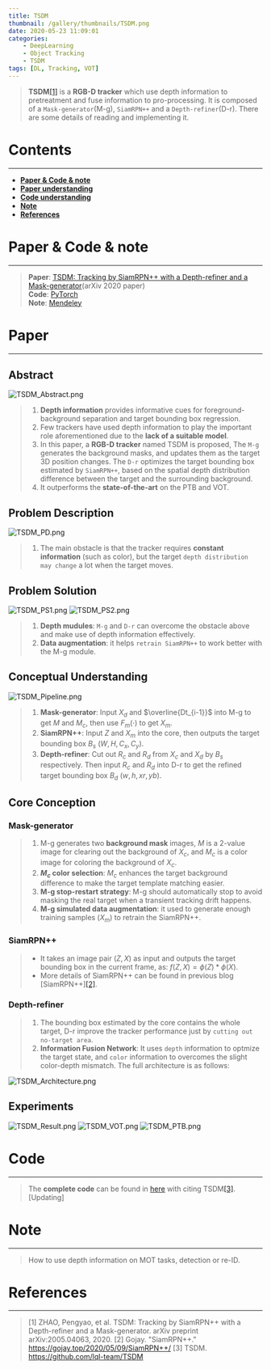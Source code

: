 ```yaml
---
title: TSDM
thumbnail: /gallery/thumbnails/TSDM.png
date: 2020-05-23 11:09:01
categories:
    - DeepLearning
    - Object Tracking
    - TSDM
tags: [DL, Tracking, VOT]
---
```


> **TSDM**[[1]](https://arxiv.org/abs/2005.04063) is a **RGB-D tracker** which use depth information to pretreatment and fuse information to pro-processing. It is composed of a `Mask-generator`(M-g), `SiamRPN++` and a `Depth-refiner`(D-r). There are some details of reading and implementing it. 
<!-- more -->

# Contents
---
- **[Paper & Code & note](#Paper&Code&note)**
- **[Paper understanding](#Paper)**
- **[Code understanding](#Code)**
- **[Note](#Note)**
- **[References](#References)**

# Paper & Code & note
---
> **Paper**: [TSDM: Tracking by SiamRPN++ with a Depth-refiner and a Mask-generator](https://arxiv.org/abs/2005.04063)(arXiv 2020 paper)  
> **Code**: [PyTorch](https://github.com/Gojay001/TSDM)  
> **Note**: [Mendeley](https://www.mendeley.com/viewer/?fileId=7721e686-ad20-cd43-2c85-efb222828ee4&documentId=3ceab671-243c-3258-8acc-3c4dc894fdc6)

# Paper
---
## Abstract
![TSDM_Abstract.png](https://i.loli.net/2020/05/23/CTjkxo4luMcvIRb.png)
> 1. **Depth information** provides informative cues for foreground-background separation and target bounding box regression.  
> 2. Few trackers have used depth information to play the important role aforementioned due to the **lack of a suitable model**.  
> 3. In this paper, a **RGB-D tracker** named TSDM is proposed, The `M-g` generates the background masks, and updates them as the target 3D position changes. The `D-r` optimizes the target bounding box estimated by `SiamRPN++`, based on the spatial depth distribution difference between the target and the surrounding background.  
> 4. It outperforms the **state-of-the-art** on the PTB and VOT.

## Problem Description
![TSDM_PD.png](https://i.loli.net/2020/05/23/l7k2CnYdKFuXHDi.png)
> 1. The main obstacle is that the tracker requires **constant information** (such as color), but the target `depth distribution may change` a lot when the target moves.  

## Problem Solution
![TSDM_PS1.png](https://i.loli.net/2020/05/23/sJCzbWlnBiQ8XdT.png)
![TSDM_PS2.png](https://i.loli.net/2020/05/23/kYjv1QwrRKTobnO.png)
> 1. **Depth mudules**: `M-g` and `D-r` can overcome the obstacle above and make use of depth information effectively.
> 2. **Data augmentation**: it helps `retrain SiamRPN++` to work better with the M-g module.  

## Conceptual Understanding
![TSDM_Pipeline.png](https://i.loli.net/2020/05/23/FZU1hn3WsTva87o.png)
> 1. **Mask-generator**: Input $X_d$ and $\overline{Dt_{i-1}}$ into M-g to get $M$ and $M_c$, then use $F_m(\cdot)$ to get $X_m$.  
> 2. **SiamRPN++**: Input $Z$ and $X_m$ into the core, then outputs the target bounding box $B_s$ ($W,H,C_x,C_y$).  
> 3. **Depth-refiner**: Cut out $R_c$ and $R_d$ from $X_c$ and $X_d$ by $B_s$ respectively. Then input $R_c$ and $R_d$ into D-r to get the refined target bounding box $B_d$ ($w,h,xr,yb$).  

## Core Conception
### Mask-generator
> 1. M-g generates two **background mask** images, $M$ is a 2-value image for clearing out the background of $X_c$, and $M_c$ is a color image for coloring the background of $X_c$.  
> 2. **$M_c$ color selection**: $M_c$ enhances the target background difference to make the target template matching easier.
> 3. **M-g stop-restart strategy**: M-g should automatically stop to avoid masking the real target when a transient tracking drift happens.  
> 4. **M-g simulated data augmentation**: it used to generate enough training samples ($X_m$) to retrain the SiamRPN++.  
### SiamRPN++
> - It takes an image pair ($Z,X$) as input and outputs the target bounding box in the current frame, as: $f(Z,X)=\phi(Z)\ast\phi(X)$.  
> - More details of SiamRPN++ can be found in previous blog [SiamRPN++][[2]](https://gojay.top/2020/05/09/SiamRPN++/).
### Depth-refiner
> 1. The bounding box estimated by the core contains the whole target, D-r improve the tracker performance just by `cutting out no-target area`.  
> 2. **Information Fusion Network**: It uses `depth` information to optmize the target state, and `color` information to overcomes the slight color-depth mismatch. The full architecture is as follows:    

![TSDM_Architecture.png](https://i.loli.net/2020/05/23/KsZ3E49h7rqwbHO.png)

## Experiments
![TSDM_Result.png](https://i.loli.net/2020/05/23/vsPDpfiEXBTNzCH.png)
![TSDM_VOT.png](https://i.loli.net/2020/05/23/4khIEPgyb97e5Kp.png)
![TSDM_PTB.png](https://i.loli.net/2020/05/23/N2DJ1WKnzqisE3u.png)

# Code
---
> The **complete code** can be found in [here](https://github.com/Gojay001/TSDM) with citing TSDM[[3]](https://github.com/lql-team/TSDM).  
[Updating]

# Note
---
> How to use depth information on MOT tasks, detection or re-ID.

# References
---
> [1] ZHAO, Pengyao, et al. TSDM: Tracking by SiamRPN++ with a Depth-refiner and a Mask-generator. arXiv preprint arXiv:2005.04063, 2020.
> [2] Gojay. "SiamRPN++." https://gojay.top/2020/05/09/SiamRPN++/
> [3] TSDM. https://github.com/lql-team/TSDM
